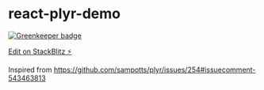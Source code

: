 # react-plyr-demo

[![Greenkeeper badge](https://badges.greenkeeper.io/chintan9/react-plyr-demo.svg)](https://greenkeeper.io/)

[Edit on StackBlitz ⚡️](https://stackblitz.com/edit/react-plyr-demo)


Inspired from https://github.com/sampotts/plyr/issues/254#issuecomment-543463813
